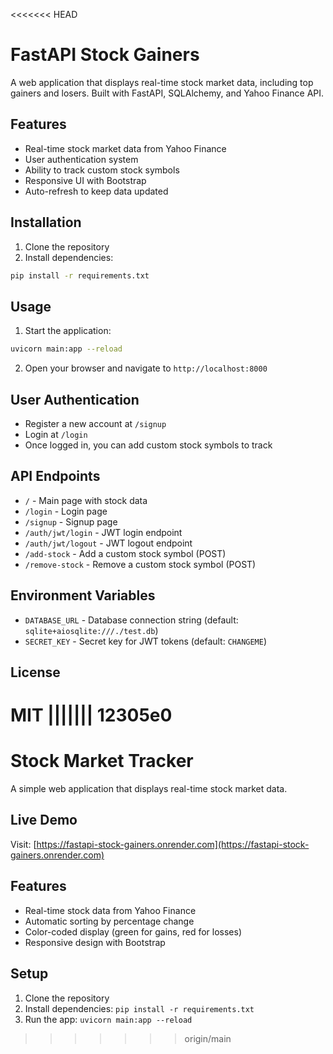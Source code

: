 <<<<<<< HEAD
# FastAPI Stock Gainers

A web application that displays real-time stock market data, including top gainers and losers. Built with FastAPI, SQLAlchemy, and Yahoo Finance API.

## Features

- Real-time stock market data from Yahoo Finance
- User authentication system
- Ability to track custom stock symbols
- Responsive UI with Bootstrap
- Auto-refresh to keep data updated

## Installation

1. Clone the repository
2. Install dependencies:
```bash
pip install -r requirements.txt
```

## Usage

1. Start the application:
```bash
uvicorn main:app --reload
```

2. Open your browser and navigate to `http://localhost:8000`

## User Authentication

- Register a new account at `/signup`
- Login at `/login`
- Once logged in, you can add custom stock symbols to track

## API Endpoints

- `/` - Main page with stock data
- `/login` - Login page
- `/signup` - Signup page
- `/auth/jwt/login` - JWT login endpoint
- `/auth/jwt/logout` - JWT logout endpoint
- `/add-stock` - Add a custom stock symbol (POST)
- `/remove-stock` - Remove a custom stock symbol (POST)

## Environment Variables

- `DATABASE_URL` - Database connection string (default: `sqlite+aiosqlite:///./test.db`)
- `SECRET_KEY` - Secret key for JWT tokens (default: `CHANGEME`)

## License

MIT 
||||||| 12305e0
=======
# Stock Market Tracker

A simple web application that displays real-time stock market data.

## Live Demo

Visit: [https://fastapi-stock-gainers.onrender.com](https://fastapi-stock-gainers.onrender.com)

## Features

- Real-time stock data from Yahoo Finance
- Automatic sorting by percentage change
- Color-coded display (green for gains, red for losses)
- Responsive design with Bootstrap

## Setup

1. Clone the repository
2. Install dependencies: `pip install -r requirements.txt`
3. Run the app: `uvicorn main:app --reload` 
>>>>>>> origin/main
